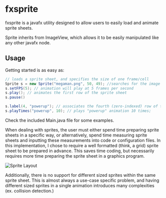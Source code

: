 # fxsprite

fxsprite is a javafx utility designed to allow users to easily load and animate sprite sheets.

Sprite inherits from ImageView, which allows it to be easily manipulated like any other javafx node.

## Usage

Getting started is as easy as:

```java
// loads a sprite sheet, and specifies the size of one frame/cell
Sprite s = new Sprite("megaman.png", 50, 49); //searches for the image file in the classpath
s.setFPS(5); // animation will play at 5 frames per second
s.play(); // animates the first row of the sprite sheet
s.pause()

s.label(4, "powerup"); // associates the fourth (zero-indexed) row of the sheet with "powerup"
s.playTimes("powerup", 10); // plays "powerup" animation 10 times;
```

Check the included Main.java file for some examples.

When dealing with sprites, the user must either spend time preparing sprite sheets in a specific way, or alternatively, spend time measuring sprite sheets and inputting these measurements into code or configuration files. In this implementation, I chose to require a well formatted (think, a grid) sprite sheet to be prepared in advance. This saves time coding, but necessarily requires more time preparing the sprite sheet in a graphics program.

![Sprite Layout](https://github.com/collinbachi/fxsprite/spritelayout.png)

Additionally, there is no support for different sized sprites within the same sprite sheet. This is almost always a use-case specific problem, and having different sized sprites in a single animation introduces many complexities (ex. collision detection.)


